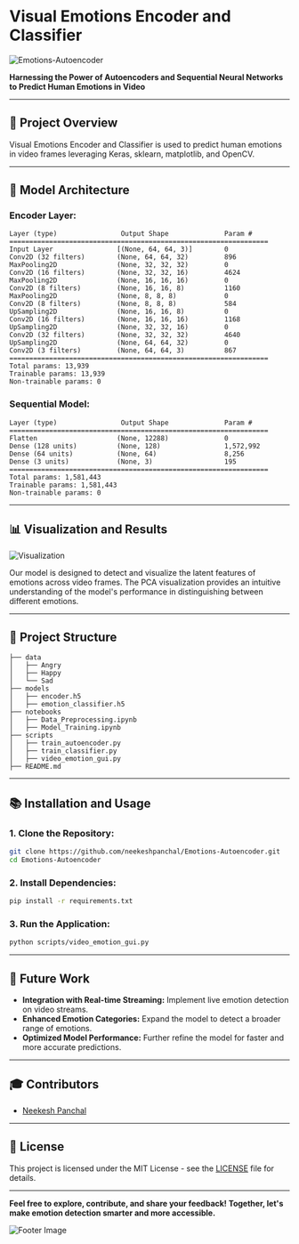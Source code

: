 # **Visual Emotions Encoder and Classifier**

![Emotions-Autoencoder](https://github.com/neekeshpanchal/Emotions-Autoencoder/assets/80868396/046f0cc2-20f2-4091-9e67-8b00e6f90aad)

**Harnessing the Power of Autoencoders and Sequential Neural Networks to Predict Human Emotions in Video**

---

## 🚀 **Project Overview**

Visual Emotions Encoder and Classifier is used to predict human emotions in video frames leveraging Keras, sklearn, matplotlib, and OpenCV.

---

## 🧠 **Model Architecture**

### **Encoder Layer:**

```
Layer (type)                Output Shape              Param #   
=================================================================
Input Layer                [(None, 64, 64, 3)]        0         
Conv2D (32 filters)        (None, 64, 64, 32)         896       
MaxPooling2D               (None, 32, 32, 32)         0         
Conv2D (16 filters)        (None, 32, 32, 16)         4624      
MaxPooling2D               (None, 16, 16, 16)         0         
Conv2D (8 filters)         (None, 16, 16, 8)          1160      
MaxPooling2D               (None, 8, 8, 8)            0         
Conv2D (8 filters)         (None, 8, 8, 8)            584       
UpSampling2D               (None, 16, 16, 8)          0         
Conv2D (16 filters)        (None, 16, 16, 16)         1168      
UpSampling2D               (None, 32, 32, 16)         0         
Conv2D (32 filters)        (None, 32, 32, 32)         4640      
UpSampling2D               (None, 64, 64, 32)         0         
Conv2D (3 filters)         (None, 64, 64, 3)          867       
=================================================================
Total params: 13,939
Trainable params: 13,939
Non-trainable params: 0
```

### **Sequential Model:**

```
Layer (type)                Output Shape              Param #
=================================================================
Flatten                    (None, 12288)              0
Dense (128 units)          (None, 128)                1,572,992
Dense (64 units)           (None, 64)                 8,256
Dense (3 units)            (None, 3)                  195
=================================================================
Total params: 1,581,443
Trainable params: 1,581,443
Non-trainable params: 0
```

---

## 📊 **Visualization and Results**

![Visualization](https://github.com/neekeshpanchal/Emotions-Autoencoder/assets/80868396/046f0cc2-20f2-4091-9e67-8b00e6f90aad)

Our model is designed to detect and visualize the latent features of emotions across video frames. The PCA visualization provides an intuitive understanding of the model's performance in distinguishing between different emotions.

---

## 📂 **Project Structure**

```
├── data
│   ├── Angry
│   ├── Happy
│   └── Sad
├── models
│   ├── encoder.h5
│   ├── emotion_classifier.h5
├── notebooks
│   ├── Data_Preprocessing.ipynb
│   ├── Model_Training.ipynb
├── scripts
│   ├── train_autoencoder.py
│   ├── train_classifier.py
│   ├── video_emotion_gui.py
├── README.md
```

---

## 📚 **Installation and Usage**

### **1. Clone the Repository:**

```sh
git clone https://github.com/neekeshpanchal/Emotions-Autoencoder.git
cd Emotions-Autoencoder
```

### **2. Install Dependencies:**

```sh
pip install -r requirements.txt
```

### **3. Run the Application:**

```sh
python scripts/video_emotion_gui.py
```

---

## 🤖 **Future Work**

- **Integration with Real-time Streaming:** Implement live emotion detection on video streams.
- **Enhanced Emotion Categories:** Expand the model to detect a broader range of emotions.
- **Optimized Model Performance:** Further refine the model for faster and more accurate predictions.

---

## 🎓 **Contributors**

- [Neekesh Panchal](https://github.com/neekeshpanchal)

---

## 📜 **License**

This project is licensed under the MIT License - see the [LICENSE](LICENSE) file for details.

---

**Feel free to explore, contribute, and share your feedback! Together, let's make emotion detection smarter and more accessible.**

![Footer Image](https://github.com/neekeshpanchal/Emotions-Autoencoder/assets/80868396/046f0cc2-20f2-4091-9e67-8b00e6f90aad)

